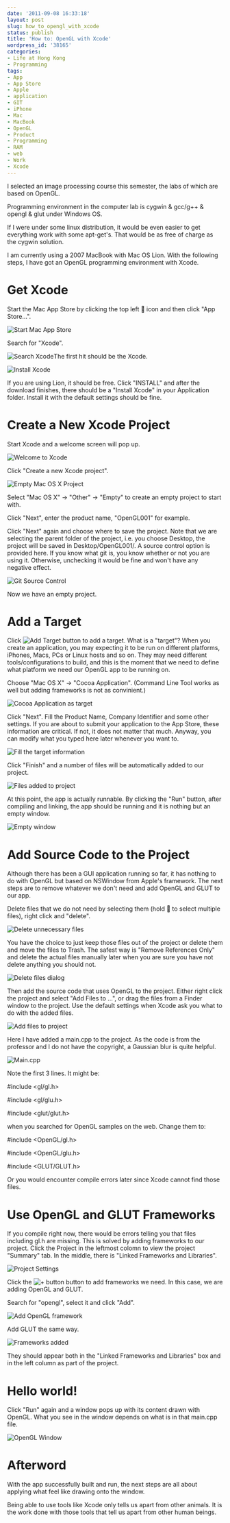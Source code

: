 ```yaml
---
date: '2011-09-08 16:33:18'
layout: post
slug: how_to_opengl_with_xcode
status: publish
title: 'How to: OpenGL with Xcode'
wordpress_id: '38165'
categories:
- Life at Hong Kong
- Programming
tags:
- App
- App Store
- Apple
- application
- GIT
- iPhone
- Mac
- MacBook
- OpenGL
- Product
- Programming
- RAM
- web
- Work
- Xcode
---
```


I selected an image processing course this semester, the labs of which are based on OpenGL.

Programming environment in the computer lab is cygwin & gcc/g++ & opengl & glut under Windows OS.

If I were under some linux distribution, it would be even easier to get everything work with some apt-get's. That would be as free of charge as the cygwin solution.

I am currently using a 2007 MacBook with Mac OS Lion. With the following steps, I have got an OpenGL programming environment with Xcode.


# Get Xcode


Start the Mac App Store by clicking the top left  icon and then click "App Store…".


![Start Mac App Store](/images/in_post/macappstore.png)




Search for "Xcode".


![Search Xcode](/images/in_post/searchxcode.png)The first hit should be the Xcode.

![Install Xcode](/images/in_post/xcodeinstall.png)

If you are using Lion, it should be free. Click "INSTALL" and after the download finishes, there should be a "Install Xcode" in your Application folder. Install it with the default settings should be fine.


# Create a New Xcode Project




Start Xcode and a welcome screen will pop up.




![Welcome to Xcode](/images/in_post/welcometoxcode.png)




Click "Create a new Xcode project".




![Empty Mac OS X Project](/images/in_post/emptyproject.png)




Select "Mac OS X" -> "Other" -> "Empty" to create an empty project to start with.




Click "Next", enter the product name, "OpenGL001" for example.




Click "Next" again and choose where to save the project. Note that we are selecting the parent folder of the project, i.e. you choose Desktop, the project will be saved in Desktop/OpenGL001/. A source control option is provided here. If you know what git is, you know whether or not you are using it. Otherwise, unchecking it would be fine and won't have any negative effect.




![Git Source Control](/images/in_post/sourcecontrol.png)




Now we have an empty project.





# Add a Target




Click ![Add Target](/images/in_post/addtarget.png) button to add a target. What is a "target"? When you create an application, you may expecting it to be run on different platforms, iPhones, Macs, PCs or Linux hosts and so on. They may need different tools/configurations to build, and this is the moment that we need to define what platform we need our OpenGL app to be running on.




Choose "Mac OS X" -> "Cocoa Application". (Command Line Tool works as well but adding frameworks is not as convinient.)




![Cocoa Application as target](/images/in_post/cocoaapplication.png)




Click "Next". Fill the Product Name, Company Identifier and some other settings. If you are about to submit your application to the App Store, these information are critical. If not, it does not matter that much. Anyway, you can modify what you typed here later whenever you want to.




![Fill the target information](/images/in_post/targetinfo.png)




Click "Finish" and a number of files will be automatically added to our project.




![Files added to project](/images/in_post/projectview.png)




At this point, the app is actually runnable. By clicking the "Run" button, after compiling and linking, the app should be running and it is nothing but an empty window.




![Empty window](/images/in_post/cocoawindow.png)





# Add Source Code to the Project




Although there has been a GUI application running so far, it has nothing to do with OpenGL but based on NSWindow from Apple's framework. The next steps are to remove whatever we don't need and add OpenGL and GLUT to our app.




Delete files that we do not need by selecting them (hold  to select multiple files), right click and "delete".




![Delete unnecessary files](/images/in_post/deletefiles.png)




You have the choice to just keep those files out of the project or delete them and move the files to Trash. The safest way is "Remove References Only" and delete the actual files manually later when you are sure you have not delete anything you should not.




![Delete files dialog](/images/in_post/deletedialog.png)




Then add the source code that uses OpenGL to the project. Either right click the project and select "Add Files to ...", or drag the files from a Finder window to the project. Use the default settings when Xcode ask you what to do with the added files.




![Add files to project](/images/in_post/addfiles.png)




Here I have added a main.cpp to the project. As the code is from the professor and I do not have the copyright, a Gaussian blur is quite helpful.




![Main.cpp](/images/in_post/main.cpp_.png)




Note the first 3 lines. It might be:




#include <gl/gl.h>




#include <gl/glu.h>




#include <glut/glut.h>




when you searched for OpenGL samples on the web. Change them to:




#include <OpenGL/gl.h>




#include <OpenGL/glu.h>




#include <GLUT/GLUT.h>


Or you would encounter compile errors later since Xcode cannot find those files.


# Use OpenGL and GLUT Frameworks


If you compile right now, there would be errors telling you that files including gl.h are missing. This is solved by adding frameworks to our project. Click the Project in the leftmost colomn to view the project "Summary" tab. In the middle, there is "Linked Frameworks and Libraries".

![Project Settings](/images/in_post/projectsettings.png)

Click the ![+ button](/images/in_post/+.png) button to add frameworks we need. In this case, we are adding OpenGL and GLUT.

Search for "opengl", select it and click "Add".

![Add OpenGL framework](/images/in_post/addopengl.png)

Add GLUT the same way.

![Frameworks added](/images/in_post/frameworkadded.png)

They should appear both in the "Linked Frameworks and Libraries" box and in the left column as part of the project.


# Hello world!


Click "Run" again and a window pops up with its content drawn with OpenGL. What you see in the window depends on what is in that main.cpp file.

![OpenGL Window](/images/in_post/openglwindow.png)


# Afterword


With the app successfully built and run, the next steps are all about applying what feel like drawing onto the window.

Being able to use tools like Xcode only tells us apart from other animals. It is the work done with those tools that tell us apart from other human beings.
